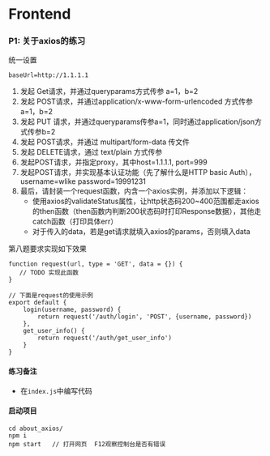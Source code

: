 # Frontend

### P1: 关于axios的练习

统一设置
```
baseUrl=http://1.1.1.1
```

1. 发起 Get请求，并通过queryparams方式传参 a=1，b=2
2. 发起 POST请求，并通过application/x-www-form-urlencoded 方式传参  a=1，b=2
3. 发起 PUT 请求，并通过queryparams传参a=1，同时通过application/json方式传参b=2
4. 发起 POST请求，并通过 multipart/form-data 传文件
5. 发起 DELETE请求，通过 text/plain 方式传参
6. 发起POST请求，并指定proxy，其中host=1.1.1.1, port=999
7. 发起POST请求，并实现基本认证功能（先了解什么是HTTP basic Auth），username=wlike   password=19991231
8. 最后，请封装一个request函数，内含一个axios实例，并添加以下逻辑：
   - 使用axios的validateStatus属性，让http状态码200~400范围都走axios的then函数（then函数内判断200状态码时打印Response数据），其他走catch函数（打印具体err）
   - 对于传入的data，若是get请求就填入axios的params，否则填入data

第八题要求实现如下效果
```
function request(url, type = 'GET', data = {}) {
   // TODO 实现此函数
}

// 下面是request的使用示例
export default {
    login(username, password) {
        return request('/auth/login', 'POST', {username, password})
    },
    get_user_info() {
        return request('/auth/get_user_info')
    }
}
```


#### 练习备注
- 在`index.js`中编写代码

#### 启动项目
```
cd about_axios/
npm i
npm start   // 打开网页  F12观察控制台是否有错误
```